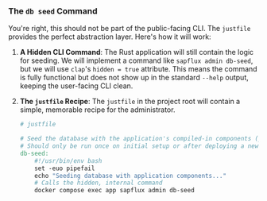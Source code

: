 ### The `db seed` Command

You're right, this should not be part of the public-facing CLI. The `justfile` provides the perfect abstraction layer. Here's how it will work:

1.  **A Hidden CLI Command**: The Rust application will still contain the logic for seeding. We will implement a command like `sapflux admin db-seed`, but we will use `clap`'s `hidden = true` attribute. This means the command is fully functional but does not show up in the standard `--help` output, keeping the user-facing CLI clean.
2.  **The `justfile` Recipe**: The `justfile` in the project root will contain a simple, memorable recipe for the administrator.

    ```makefile
    # justfile

    # Seed the database with the application's compiled-in components (parsers, pipelines, etc.).
    # Should only be run once on initial setup or after deploying a new version with new components.
    db-seed:
        #!/usr/bin/env bash
        set -euo pipefail
        echo "Seeding database with application components..."
        # Calls the hidden, internal command
        docker compose exec app sapflux admin db-seed
    ```
